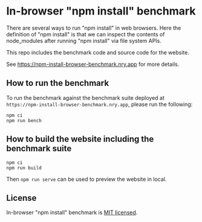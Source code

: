 # In-browser "npm install" benchmark

There are several ways to run "npm install" in web browsers.
Here the definition of "npm install" is that we can inspect the contents of node_modules after running "npm install" via file system APIs.

This repo includes the benchmark code and source code for the website.

See https://npm-install-browser-benchmark.nry.app for more details.

## How to run the benchmark

To run the benchmark against the benchmark suite deployed at `https://npm-install-browser-benchmark.nry.app`, please run the following:

```
npm ci
npm run bench
```

## How to build the website including the benchmark suite

```
npm ci
npm run build
```

Then `npm run serve` can be used to preview the website in local.

## License

In-browser "npm install" benchmark is [MIT licensed](./LICENSE).

